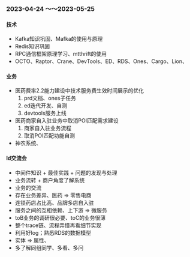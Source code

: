 ### 2023-04-24 ～～2023-05-25

#### 技术

- Kafka知识巩固、Mafka的使用与原理
- Redis知识巩固
- RPC通信框架原理学习、mtthrift的使用
- OCTO、Raptor、Crane、DevTools、ED、RDS、Ones、Cargo、Lion、

####  业务

- 医药费率2.2能力建设中技术服务费生效时间展示的优化
  1. prd文档、ones子任务
  2. ed迭代开发、自测
  3. devtools服务上线
- 医药商家自入驻业务中取消POI匹配需求建设
  1. 商家自入驻业务流程
  2. 取消POI匹配功能自测
- 神农系统、

#### ld交流会

- 中间件知识 + 最佳实践 + 问题的发现与处理
- 业务流转 + 商户角度了解系统
- 业务的交流
- 存在业务差异、医药 => 零售电商
- 连锁药店占比高、品牌多店自入驻
- 服务之间的互相依赖、上下游 => 微服务
- toB业务的调研很必要、toC的业务很薄
- 整个trace链、流程弄懂再看细节实现
- 利用好log；熟悉RDS的数据模型
- 实体 => 属性、
- 多了解同组同学、多看、多问

























